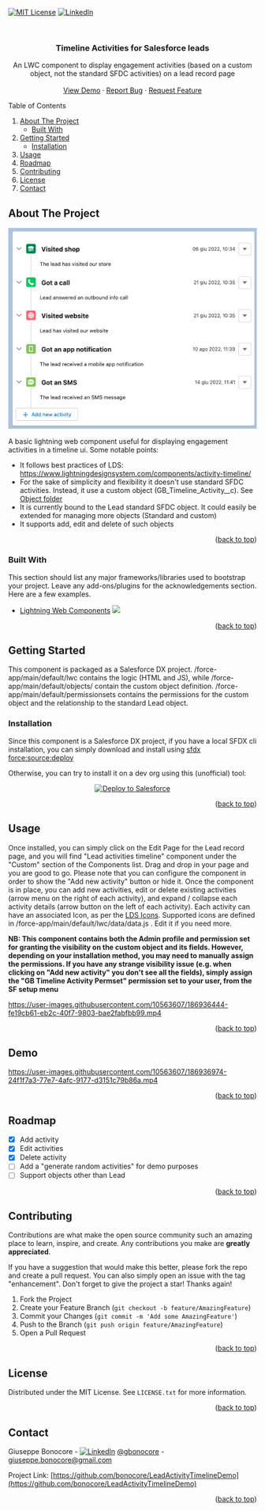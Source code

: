 <a name="readme-top"></a>

<!-- PROJECT SHIELDS -->
[![MIT License][license-shield]][license-url]
[![LinkedIn][linkedin-shield]][linkedin-url]

<!-- PROJECT LOGO -->
<br />
<div align="center">
  <!--<a href="https://github.com/othneildrew/Best-README-Template">
    <img src="images/logo.png" alt="Logo" width="80" height="80">
  </a>-->

  <h3 align="center">Timeline Activities for Salesforce leads</h3>

  <p align="center">
    An LWC component to display engagement activities (based on a custom object, not the standard SFDC activities) on a lead record page
    <br />
    <br />
    <a href="#Demo">View Demo</a>
    ·
    <a href="https://github.com/bonocore/LeadActivityTimelineDemo/issues">Report Bug</a>
    ·
    <a href="https://github.com/bonocore/LeadActivityTimelineDemo/issues">Request Feature</a>
   </p>
</div>

<!-- TABLE OF CONTENTS -->
  <summary>Table of Contents</summary>
  <ol>
    <li>
      <a href="#about-the-project">About The Project</a>
      <ul>
        <li><a href="#built-with">Built With</a></li>
      </ul>
    </li>
    <li>
      <a href="#getting-started">Getting Started</a>
      <ul>
        <li><a href="#installation">Installation</a></li>
      </ul>
    </li>
    <li><a href="#usage">Usage</a></li>
    <li><a href="#roadmap">Roadmap</a></li>
    <li><a href="#contributing">Contributing</a></li>
    <li><a href="#license">License</a></li>
    <li><a href="#contact">Contact</a></li>
  </ol>

<!-- ABOUT THE PROJECT -->
## About The Project

[![Product Name Screen Shot][product-screenshot]](product-screenshot)

A basic lightning web component useful for displaying engagement activities in a timeline ui.
Some notable points:
* It follows best practices of LDS: https://www.lightningdesignsystem.com/components/activity-timeline/
* For the sake of simplicity and flexibility it doesn't use standard SFDC activities. Instead, it use a custom object (GB_Timeline_Activity__c). See [Object folder](https://github.com/bonocore/LeadActivityTimelineDemo/tree/master/force-app/main/default/objects/GB_Timeline_Activity__c)
* It is currently bound to the Lead standard SFDC object. It could easily be extended for managing more objects (Standard and custom)
* It supports add, edit and delete of such objects

<p align="right">(<a href="#readme-top">back to top</a>)</p>

### Built With

This section should list any major frameworks/libraries used to bootstrap your project. Leave any add-ons/plugins for the acknowledgements section. Here are a few examples.

* [Lightning Web Components](https://lwc.dev/) <img src="https://webcomponents.dev/assets/lib/lwc.svg" width="24"/> 

<p align="right">(<a href="#readme-top">back to top</a>)</p>

<!-- GETTING STARTED -->
## Getting Started

This component is packaged as a Salesforce DX project. /force-app/main/default/lwc contains the logic (HTML and JS), while /force-app/main/default/objects/ contain the custom object definition. /force-app/main/default/permissionsets contains the permissions for the custom object and the relationship to the standard Lead object.


### Installation

Since this component is a Salesforce DX project, if you have a local SFDX cli installation, you can simply download and install using [sfdx force:source:deploy](https://developer.salesforce.com/docs/atlas.en-us.sfdx_cli_reference.meta/sfdx_cli_reference/cli_reference_force_source.htm#cli_reference_force_source_deploy)

Otherwise, you can try to install it on a dev org using this (unofficial) tool:

<p align="center">
    <a href="https://githubsfdeploy.herokuapp.com?owner=bonocore&repo=LeadActivityTimelineDemo&ref=master">
            <img alt="Deploy to Salesforce"
                src="https://raw.githubusercontent.com/afawcett/githubsfdeploy/master/deploy.png">
    </a>
</p>    

<p align="right">(<a href="#readme-top">back to top</a>)</p>

<!-- USAGE EXAMPLES -->
## Usage

Once installed, you can simply click on the Edit Page for the Lead record page, and you will find "Lead activities timeline" component under the "Custom" section of the Components list. Drag and drop in your page and you are good to go. Please note that you can configure the component in order to show the "Add new activity" button or hide it. Once the component is in place, you can add new activities, edit or delete existing activities (arrow menu on the right of each activity), and expand / collapse each activity details (arrow button on the left of each activity).
Each activity can have an associated Icon, as per the [LDS Icons](https://www.lightningdesignsystem.com/icons/).
Supported icons are defined in /force-app/main/default/lwc/data/data.js . Edit it if you need more.

**NB: This component contains both the Admin profile and permission set for granting the visibility on the custom object and its fields. However, depending on your installation method, you may need to manually assign the permissions. If you have any strange visibility issue (e.g. when clicking on "Add new activity" you don't see all the fields), simply assign the "GB Timeline Activity Permset" permission set to your user, from the SF setup menu**


https://user-images.githubusercontent.com/10563607/186936444-fe19cb61-eb2c-40f7-9803-bae2fabfbb99.mp4



<p align="right">(<a href="#readme-top">back to top</a>)</p>

## Demo



https://user-images.githubusercontent.com/10563607/186936974-24f1f7a3-77e7-4afc-9177-d3151c79b86a.mp4



<p align="right">(<a href="#readme-top">back to top</a>)</p>

<!-- ROADMAP -->
## Roadmap

- [x] Add activity
- [x] Edit activities
- [x] Delete activity
- [ ] Add a "generate random activities" for demo purposes
- [ ] Support objects other than Lead

<p align="right">(<a href="#readme-top">back to top</a>)</p>

  
<!-- CONTRIBUTING -->
## Contributing

Contributions are what make the open source community such an amazing place to learn, inspire, and create. Any contributions you make are **greatly appreciated**.

If you have a suggestion that would make this better, please fork the repo and create a pull request. You can also simply open an issue with the tag "enhancement".
Don't forget to give the project a star! Thanks again!

1. Fork the Project
2. Create your Feature Branch (`git checkout -b feature/AmazingFeature`)
3. Commit your Changes (`git commit -m 'Add some AmazingFeature'`)
4. Push to the Branch (`git push origin feature/AmazingFeature`)
5. Open a Pull Request

<p align="right">(<a href="#readme-top">back to top</a>)</p>



<!-- LICENSE -->
## License

Distributed under the MIT License. See `LICENSE.txt` for more information.

<p align="right">(<a href="#readme-top">back to top</a>)</p>

<!-- CONTACT -->
## Contact

Giuseppe Bonocore - [![LinkedIn][linkedin-shield]][linkedin-url] [@gbonocore](https://twitter.com/gbonocore) - giuseppe.bonocore@gmail.com

Project Link: [https://github.com/bonocore/LeadActivityTimelineDemo](https://github.com/bonocore/LeadActivityTimelineDemo)

<p align="right">(<a href="#readme-top">back to top</a>)</p>



<!-- MARKDOWN LINKS & IMAGES -->
<!-- https://www.markdownguide.org/basic-syntax/#reference-style-links -->
[license-shield]: https://img.shields.io/github/license/othneildrew/Best-README-Template.svg?style=for-the-badge
[license-url]: https://github.com/bonocore/LeadActivityTimelineDemo/blob/master/LICENSE.txt
[linkedin-shield]: https://img.shields.io/badge/-LinkedIn-black.svg?style=for-the-badge&logo=linkedin&colorB=555
[linkedin-url]: https://www.linkedin.com/in/giuseppebonocore/
[product-screenshot]: images/screenshot.png
